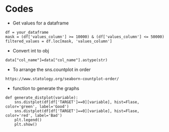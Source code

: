 # Codes

- Get values for a dataframe
```
df = your_dataframe
mask = (df['values_column'] >= 10000) & (df['values_column'] <= 50000)
filtered_values = df.loc[mask, 'values_column']
```

- Convert int to obj
```
data["col_name"]=data["col_name"].astype(str)
```

- To arrange the sns.countplot in order
```
https://www.statology.org/seaborn-countplot-order/
```

- function to generate the graphs
```
def generate_distplot(variable):
    sns.distplot(df[df['TARGET']==0][variable], hist=Flase, color='green', label='Good')
    sns.distplot(df[df['TARGET']==0][variable], hist=Flase, color='red', label='Bad')
    plt.legend()
    plt.show()
```

